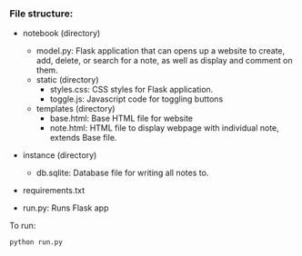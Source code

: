 ### File structure:
- notebook (directory)
  - model.py: Flask application that can opens up a website to create, add, delete, or search for a note, as well as display and comment on them.
  - static (directory)
    -   styles.css: CSS styles for Flask application.
    -   toggle.js: Javascript code for toggling buttons
  - templates (directory)
    - base.html: Base HTML file for website
    - note.html: HTML file to display webpage with individual note, extends Base file.
   
- instance (directory)
  - db.sqlite: Database file for writing all notes to.
- requirements.txt
- run.py: Runs Flask app

To run:

`python run.py`
